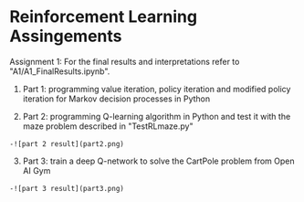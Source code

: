 # Reinforcement Learning Assingements
Assignment 1:
For the final results and interpretations refer to "A1/A1_FinalResults.ipynb".

  1. Part 1: programming value iteration, policy iteration and modified policy iteration for Markov decision processes in Python
  
  2. Part 2: programming Q-learning algorithm in Python and test it with the maze problem described in "TestRLmaze.py"
  
    -![part 2 result](part2.png)
  
  3. Part 3: train a deep Q-network to solve the CartPole problem from Open AI Gym
  
    -![part 3 result](part3.png)
